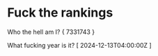 # Fuck the rankings

Who the hell am I?
{ 7331743 }

What fucking year is it?
[ 2024-12-13T04:00:00Z ]
